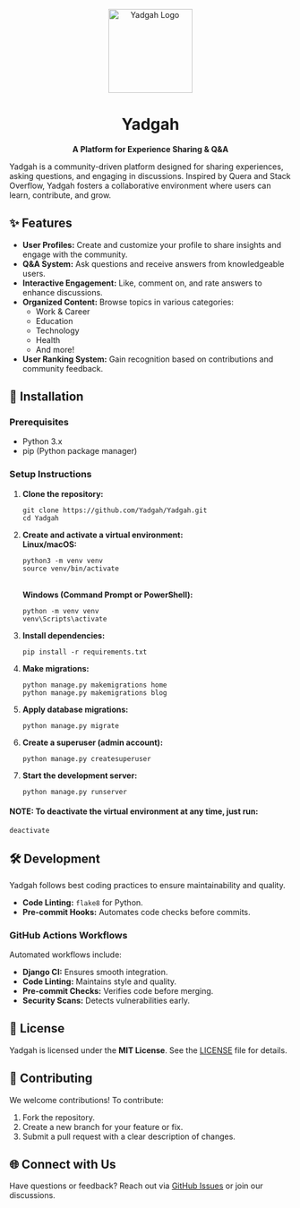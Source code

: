 <div align="center">

<p>
    <a href="#">
        <img width="150" src="https://github.com/BDadmehr0/Yadgah/blob/main/favicon.ico" alt="Yadgah Logo">
    </a>
</p>
   
# Yadgah

**A Platform for Experience Sharing & Q&A**

</div>

Yadgah is a community-driven platform designed for sharing experiences, asking questions, and engaging in discussions. Inspired by Quera and Stack Overflow, Yadgah fosters a collaborative environment where users can learn, contribute, and grow.

## ✨ Features

- **User Profiles:** Create and customize your profile to share insights and engage with the community.
- **Q&A System:** Ask questions and receive answers from knowledgeable users.
- **Interactive Engagement:** Like, comment on, and rate answers to enhance discussions.
- **Organized Content:** Browse topics in various categories:
  - Work & Career
  - Education
  - Technology
  - Health
  - And more!
- **User Ranking System:** Gain recognition based on contributions and community feedback.

## 🚀 Installation

### Prerequisites
- Python 3.x
- pip (Python package manager)

### Setup Instructions

1. **Clone the repository:**
   ```
   git clone https://github.com/Yadgah/Yadgah.git
   cd Yadgah
   ```

2. **Create and activate a virtual environment:**
   <br>**Linux/macOS:**
   ```
   python3 -m venv venv
   source venv/bin/activate
   ```

   <br>**Windows (Command Prompt or PowerShell):**
   
   ```
   python -m venv venv
   venv\Scripts\activate
   ```

3. **Install dependencies:**
   ```
   pip install -r requirements.txt
   ```

4. **Make migrations:**
   ```
   python manage.py makemigrations home
   python manage.py makemigrations blog
   ```

5. **Apply database migrations:**
   ```
   python manage.py migrate
   ```

6. **Create a superuser (admin account):**
   ```
   python manage.py createsuperuser
   ```

7. **Start the development server:**
   ```
   python manage.py runserver
   ```

#### NOTE: To deactivate the virtual environment at any time, just run:
```
deactivate
```

## 🛠 Development

Yadgah follows best coding practices to ensure maintainability and quality.

- **Code Linting:** `flake8` for Python.
- **Pre-commit Hooks:** Automates code checks before commits.

### GitHub Actions Workflows
Automated workflows include:
- **Django CI:** Ensures smooth integration.
- **Code Linting:** Maintains style and quality.
- **Pre-commit Checks:** Verifies code before merging.
- **Security Scans:** Detects vulnerabilities early.

## 📜 License

Yadgah is licensed under the **MIT License**. See the [LICENSE](LICENSE) file for details.

## 💬 Contributing

We welcome contributions! To contribute:
1. Fork the repository.
2. Create a new branch for your feature or fix.
3. Submit a pull request with a clear description of changes.

## 🌐 Connect with Us

Have questions or feedback? Reach out via [GitHub Issues](https://github.com/Yadgah/Yadgah/issues) or join our discussions.
